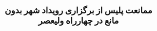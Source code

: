 --- 
case: 4rah 
title: ممانعت پلیس از برگزاری رویداد شهر بدون مانع در چهارراه ولیعصر 
startDate: "1397,09,12" 
endDate: "1397,09,12" 
tag: پلیس 
media:  
mediaCredit:  
mediaCreditUrl:  
mediaCaption:  
mediaCaptionUrl:  
text: "جمعی از معلولان با تجمع در چهارراه ولیعصر خواهان بازگشایی نرده‌های چهارراه شدند. به گزارش ایسنا، امروز عصر تعدادی از معلولان به مناسبت روز معلول با حضور در چهارراه ولیعصر خواهان بازگشایی نرده‌های چهارراه ولیعصر برای تردد روان‌تر معلولان شدند.به گزارش ایسنا، با حضور ماموران پلیس اجازه ادامه این تجمع به معلولان داده نشد. https://www.isna.ir/news/97091205804/"
---